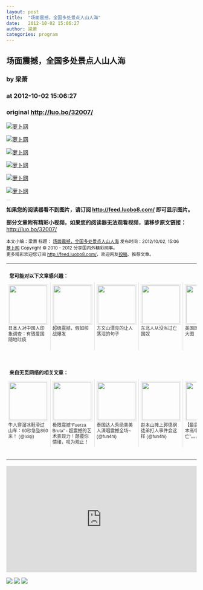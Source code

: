 ```yaml
---
layout: post
title:  "场面震撼，全国多处景点人山人海"
date:   2012-10-02 15:06:27
author: 梁萧
categories: program
---
```


## 场面震撼，全国多处景点人山人海
### by 梁萧
### at 2012-10-02 15:06:27
### original <http://luo.bo/32007/>

<p><a title="萝卜网" href="http://dulei.si/files/2012/10/02/2b8d0011edca2c3eb11473c222836f49.jpg"><img title="萝卜网" src="http://dulei.si/files/2012/10/02/2b8d0011edca2c3eb11473c222836f49.jpg" alt="萝卜网" border="0"></a></p><p><a title="萝卜网" href="http://dulei.si/files/2012/10/02/2349ae30ab197d1f4b02b303798bdd61.jpg"><img title="萝卜网" src="http://dulei.si/files/2012/10/02/2349ae30ab197d1f4b02b303798bdd61.jpg" alt="萝卜网" border="0"></a></p><p><a title="萝卜网" href="http://dulei.si/files/2012/10/02/6f6d866f5b883a13c48c3d56b8ed373a.jpg"><img title="萝卜网" src="http://dulei.si/files/2012/10/02/6f6d866f5b883a13c48c3d56b8ed373a.jpg" alt="萝卜网" border="0"></a></p><p><a title="萝卜网" href="http://dulei.si/files/2012/10/02/ccea33cbac5e0eed8465eee56c98ada1.jpg"><img title="萝卜网" src="http://dulei.si/files/2012/10/02/ccea33cbac5e0eed8465eee56c98ada1.jpg" alt="萝卜网" border="0"></a></p><p><a title="萝卜网" href="http://dulei.si/files/2012/10/02/22a77d971ded7e13701989b13ceb4ff6.jpg"><img title="萝卜网" src="http://dulei.si/files/2012/10/02/22a77d971ded7e13701989b13ceb4ff6.jpg" alt="萝卜网" border="0"></a></p><p><a title="萝卜网" href="http://dulei.si/files/2012/10/02/9f21e9e4eb2e9c6f394a569f01d8451c.jpg"><img title="萝卜网" src="http://dulei.si/files/2012/10/02/9f21e9e4eb2e9c6f394a569f01d8451c.jpg" alt="萝卜网" border="0"></a></p><p style="margin:0;padding:0;height:1px;overflow:hidden"> <a href="http://www.wumii.com/widget/relatedItems.htm" style="border:0"><img src="http://static.wumii.com/images/pixel.png" alt="无觅相关文章插件，快速提升流量" style="border:0;padding:0;margin:0"></a></p><p><strong>如果您的阅读器看不到图片，请订阅 <a href="http://feed.luobo8.com/">http://feed.luobo8.com/</a> 即可显示图片。</strong></p><p><strong>部分文章附有精彩小视频，如果您的阅读器无法观看视频，请移步原文链接：</strong> <a href="http://luo.bo/32007/" title="场面震撼，全国多处景点人山人海">http://luo.bo/32007/</a></p> <small>本文小编：梁萧 标题： <a href="http://luo.bo/32007/" title="场面震撼，全国多处景点人山人海">场面震撼，全国多处景点人山人海</a> 发布时间：2012/10/02, 15:06 <br> <a href="http://luo.bo/" title="萝卜网 - 人人都是艺术家">萝卜网</a> Copyright © 2010 - 2012 分享国内外精彩网事。<br> 更多精彩欢迎您订阅 <a href="http://feed.luobo8.com/">http://feed.luobo8.com/</a>，欢迎网友<a href="http://luo.bo/delivery/">投稿</a>、推荐文章。</small><br><table cellspacing="0" cellpadding="3" border="0" style="clear:both"><tr><td colspan="5"><b><font size="-1" style="display:block!important;padding:20px 0 5px!important">您可能对以下文章感兴趣：</font></b></td></tr><tr><td width="106" valign="top" style="padding:5px!important;margin:0!important"> <a title="日本人对中国人印象调查：有钱爱国随地吐痰" style="text-decoration:none!important" href="http://app.wumii.com/ext/redirect?url=http%3A%2F%2Fluo.bo%2F31803%2F&amp;from=http%3A%2F%2Fluo.bo%2F32007%2F"> <img style="margin:0!important;padding:2px!important;border:1px solid #dddddd!important;width:100px!important;height:100px!important" src="http://static.wumii.cn/site_images/2012/09/28/52011117.jpg" width="100px" height="100px"><br> <font size="-1" color="#333333" style="display:block!important;line-height:15px!important;width:106px!important;font:12px/15px arial!important;height:60px!important;margin:3px 0 0 0!important;padding:0!important;overflow:hidden!important">日本人对中国人印象调查：有钱爱国随地吐痰</font> </a></td><td width="106" valign="top" style="padding:5px!important;margin:0!important;border-left:1px solid #dddddd!important"> <a title="超级震撼，假如核战爆发" style="text-decoration:none!important" href="http://app.wumii.com/ext/redirect?url=http%3A%2F%2Fluo.bo%2F605%2F&amp;from=http%3A%2F%2Fluo.bo%2F32007%2F"> <img style="margin:0!important;padding:2px!important;border:1px solid #dddddd!important;width:100px!important;height:100px!important" src="http://static.wumii.cn/site_images/2012/09/13/48633508.jpg" width="100px" height="100px"><br> <font size="-1" color="#333333" style="display:block!important;line-height:15px!important;width:106px!important;font:12px/15px arial!important;height:60px!important;margin:3px 0 0 0!important;padding:0!important;overflow:hidden!important">超级震撼，假如核战爆发</font> </a></td><td width="106" valign="top" style="padding:5px!important;margin:0!important;border-left:1px solid #dddddd!important"> <a title="方文山漂亮的让人落泪的句子" style="text-decoration:none!important" href="http://app.wumii.com/ext/redirect?url=http%3A%2F%2Fluo.bo%2F5282%2F&amp;from=http%3A%2F%2Fluo.bo%2F32007%2F"> <img style="margin:0!important;padding:2px!important;border:1px solid #dddddd!important;width:100px!important;height:100px!important" src="http://static.wumii.cn/site_images/2012/08/09/39931189.jpg" width="100px" height="100px"><br> <font size="-1" color="#333333" style="display:block!important;line-height:15px!important;width:106px!important;font:12px/15px arial!important;height:60px!important;margin:3px 0 0 0!important;padding:0!important;overflow:hidden!important">方文山漂亮的让人落泪的句子</font> </a></td><td width="106" valign="top" style="padding:5px!important;margin:0!important;border-left:1px solid #dddddd!important"> <a title="东北人从没当过亡国奴" style="text-decoration:none!important" href="http://app.wumii.com/ext/redirect?url=http%3A%2F%2Fluo.bo%2F31432%2F&amp;from=http%3A%2F%2Fluo.bo%2F32007%2F"> <img style="margin:0!important;padding:2px!important;border:1px solid #dddddd!important;width:100px!important;height:100px!important" src="http://static.wumii.cn/site_images/2012/09/21/50444992.jpg" width="100px" height="100px"><br> <font size="-1" color="#333333" style="display:block!important;line-height:15px!important;width:106px!important;font:12px/15px arial!important;height:60px!important;margin:3px 0 0 0!important;padding:0!important;overflow:hidden!important">东北人从没当过亡国奴</font> </a></td><td width="106" valign="top" style="padding:5px!important;margin:0!important;border-left:1px solid #dddddd!important"> <a title="美国国家公墓震撼大图" style="text-decoration:none!important" href="http://app.wumii.com/ext/redirect?url=http%3A%2F%2Fluo.bo%2F3808%2F&amp;from=http%3A%2F%2Fluo.bo%2F32007%2F"> <img style="margin:0!important;padding:2px!important;border:1px solid #dddddd!important;width:100px!important;height:100px!important" src="http://static.wumii.cn/site_images/2012/08/09/39929165.jpg" width="100px" height="100px"><br> <font size="-1" color="#333333" style="display:block!important;line-height:15px!important;width:106px!important;font:12px/15px arial!important;height:60px!important;margin:3px 0 0 0!important;padding:0!important;overflow:hidden!important">美国国家公墓震撼大图</font> </a></td></tr> <td><br><tr><td colspan="5"><b><font size="-1" style="display:block!important;padding:20px 0 5px!important">来自无觅网络的相关文章：</font></b></td></tr><tr><td width="106" valign="top" style="padding:5px!important;margin:0!important"> <a title="牛人穿溜冰鞋滑过山车：60秒急坠860米！" style="text-decoration:none!important" href="http://app.wumii.com/ext/redirect?url=http%3A%2F%2Fwww.ixiqi.com%2Farchives%2F12785&amp;from=http%3A%2F%2Fluo.bo%2F32007%2F"> <img style="margin:0!important;padding:2px!important;border:1px solid #dddddd!important;width:100px!important;height:100px!important" src="http://static.wumii.cn/site_images/2010/12/09/1200763.jpg" width="100px" height="100px"><br> <font size="-1" color="#333333" style="display:block!important;line-height:15px!important;width:106px!important;font:12px/15px arial!important;height:60px!important;margin:3px 0 0 0!important;padding:0!important;overflow:hidden!important">牛人穿溜冰鞋滑过山车：60秒急坠860米！ (@ixiqi)</font> </a></td><td width="106" valign="top" style="padding:5px!important;margin:0!important;border-left:1px solid #dddddd!important"> <a title="极限震撼“Fuerza Bruta” - 超震撼的艺术表现力！颠覆你情绪，叹为观止！" style="text-decoration:none!important" href="http://app.wumii.com/ext/redirect?url=http%3A%2F%2Fwww.ipc.me%2Ffuerza-bruta.html&amp;from=http%3A%2F%2Fluo.bo%2F32007%2F"> <img style="margin:0!important;padding:2px!important;border:1px solid #dddddd!important;width:100px!important;height:100px!important" src="http://static.wumii.cn/site_images/2012/09/28/51975782.jpg" width="100px" height="100px"><br> <font size="-1" color="#333333" style="display:block!important;line-height:15px!important;width:106px!important;font:12px/15px arial!important;height:60px!important;margin:3px 0 0 0!important;padding:0!important;overflow:hidden!important">极限震撼“Fuerza Bruta” - 超震撼的艺术表现力！颠覆你情绪，叹为观止！ (@ipc)</font> </a></td><td width="106" valign="top" style="padding:5px!important;margin:0!important;border-left:1px solid #dddddd!important"> <a title="泰国达人秀绝美美人演唱震撼全场~" style="text-decoration:none!important" href="http://app.wumii.com/ext/redirect?url=http%3A%2F%2Ffun4hi.com%2F28480&amp;from=http%3A%2F%2Fluo.bo%2F32007%2F"> <img style="margin:0!important;padding:2px!important;border:1px solid #dddddd!important;width:100px!important;height:100px!important" src="http://static.wumii.cn/site_images/2012/06/04/29217619.jpg" width="100px" height="100px"><br> <font size="-1" color="#333333" style="display:block!important;line-height:15px!important;width:106px!important;font:12px/15px arial!important;height:60px!important;margin:3px 0 0 0!important;padding:0!important;overflow:hidden!important">泰国达人秀绝美美人演唱震撼全场~ (@fun4hi)</font> </a></td><td width="106" valign="top" style="padding:5px!important;margin:0!important;border-left:1px solid #dddddd!important"> <a title="赵本山摊上郭德纲徒弟打人事件会这样" style="text-decoration:none!important" href="http://app.wumii.com/ext/redirect?url=http%3A%2F%2Ffun4hi.com%2F2458&amp;from=http%3A%2F%2Fluo.bo%2F32007%2F"> <img style="margin:0!important;padding:2px!important;border:1px solid #dddddd!important;width:100px!important;height:100px!important" src="http://static.wumii.cn/site_images/2012/02/27/11060554.jpg" width="100px" height="100px"><br> <font size="-1" color="#333333" style="display:block!important;line-height:15px!important;width:106px!important;font:12px/15px arial!important;height:60px!important;margin:3px 0 0 0!important;padding:0!important;overflow:hidden!important">赵本山摊上郭德纲徒弟打人事件会这样 (@fun4hi)</font> </a></td><td width="106" valign="top" style="padding:5px!important;margin:0!important;border-left:1px solid #dddddd!important"> <a title="【最震撼撸管】 日本高中生“精尽人亡”。。。" style="text-decoration:none!important" href="http://app.wumii.com/ext/redirect?url=http%3A%2F%2Ffun4hi.com%2F12495&amp;from=http%3A%2F%2Fluo.bo%2F32007%2F"> <img style="margin:0!important;padding:2px!important;border:1px solid #dddddd!important;width:100px!important;height:100px!important" src="http://static.wumii.cn/site_images/2011/09/01/26845563.png" width="100px" height="100px"><br> <font size="-1" color="#333333" style="display:block!important;line-height:15px!important;width:106px!important;font:12px/15px arial!important;height:60px!important;margin:3px 0 0 0!important;padding:0!important;overflow:hidden!important">【最震撼撸管】 日本高中生“精尽人亡”。。。 (@fun4hi)</font> </a></td></tr><tr><td colspan="5" align="right"> <a style="text-decoration:none!important" href="http://www.wumii.com/widget/relatedItems" title="无觅相关文章插件"> <font size="-1" color="#bbbbbb" style="display:block!important;font-family:arial!important;padding:5px 0!important;font-size:12px!important;color:#bbb!important">无觅</font> </a></td></tr></td></table><p><iframe src="http://feedads.g.doubleclick.net/~ah/f/7sv1ooo89v8jfelhdjk8plpa64/300/250?ca=1&amp;fh=280#http%3A%2F%2Fluo.bo%2F32007%2F" width="100%" height="280" frameborder="0" scrolling="no" marginwidth="0" marginheight="0"></iframe></p><div>
<a href="http://feeds.feedburner.com/~ff/tamd?a=es4P4ABlXGM:FEUy_AmlEJg:yIl2AUoC8zA"><img src="http://feeds.feedburner.com/~ff/tamd?d=yIl2AUoC8zA" border="0"></a> <a href="http://feeds.feedburner.com/~ff/tamd?a=es4P4ABlXGM:FEUy_AmlEJg:qj6IDK7rITs"><img src="http://feeds.feedburner.com/~ff/tamd?d=qj6IDK7rITs" border="0"></a> <a href="http://feeds.feedburner.com/~ff/tamd?a=es4P4ABlXGM:FEUy_AmlEJg:-BTjWOF_DHI"><img src="http://feeds.feedburner.com/~ff/tamd?i=es4P4ABlXGM:FEUy_AmlEJg:-BTjWOF_DHI" border="0"></a>
</div>